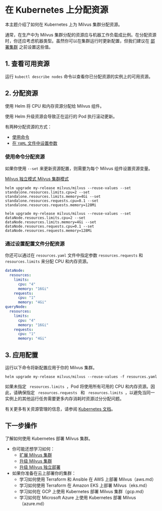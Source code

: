 

# 在 Kubernetes 上分配资源

本主题介绍了如何在 Kubernetes 上为 Milvus 集群分配资源。

通常，在生产中为 Milvus 集群分配的资源应与机器工作负载成比例。在分配资源时，你还应考虑机器类型。虽然你可以在集群运行时更新配置，但我们建议在 [部署集群](/getstarted/cluster/install_cluster-helm.md) 之前设置这些值。

## 1. 查看可用资源

运行 `kubectl describe nodes` 命令以查看你已分配资源的实例上的可用资源。

## 2. 分配资源

使用 Helm 将 CPU 和内存资源分配给 Milvus 组件。

<div class="alert note">
使用 Helm 升级资源会导致正在运行的 Pod 执行滚动更新。
</div>

有两种分配资源的方式：

- [使用命令](allocate.md#使用命令分配资源)
- [在 `YAML` 文件中设置参数](allocate.md#通过设置配置文件分配资源)


### 使用命令分配资源

如果你使用 `--set` 来更新资源配置，则需要为每个 Milvus 组件设置资源变量。

<div class="filter">
<a href="#standalone"> Milvus 独立模式 </a> <a href="#cluster"> Milvus 集群模式 </a>
</div>

<div class="table-wrapper filter-standalone" markdown="block">

```Shell
helm upgrade my-release milvus/milvus --reuse-values --set standalone.resources.limits.cpu=2 --set standalone.resources.limits.memory=4Gi --set standalone.resources.requests.cpu=0.1 --set standalone.resources.requests.memory=128Mi
```

</div>

<div class="table-wrapper filter-cluster" markdown="block">

```Shell
helm upgrade my-release milvus/milvus --reuse-values --set dataNode.resources.limits.cpu=2 --set dataNode.resources.limits.memory=4Gi --set dataNode.resources.requests.cpu=0.1 --set dataNode.resources.requests.memory=128Mi
```

</div>

### 通过设置配置文件分配资源

你还可以通过在 `resources.yaml` 文件中指定参数 `resources.requests` 和 `resources.limits` 来分配 CPU 和内存资源。

```Yaml
dataNode:
  resources:
    limits:
      cpu: "4"
      memory: "16Gi"
    requests:
      cpu: "1"
      memory: "4Gi"
queryNode:
  resources:
    limits:
      cpu: "4"
      memory: "16Gi"
    requests:
      cpu: "1"
      memory: "4Gi"
```

## 3. 应用配置

运行以下命令将新配置应用于你的 Milvus 集群。

```Shell
helm upgrade my-release milvus/milvus --reuse-values -f resources.yaml
```
<div class="alert note">
如果未指定 <code> resources.limits </code>，Pod 将使用所有可用的 CPU 和内存资源。因此，请确保指定 <code> resources.requests </code> 和 <code> resources.limits </code>，以避免当同一实例上的其他运行任务需要更多内存消耗时资源过分分配问题。
</div>

有关更多有关资源管理的信息，请参阅 [Kubernetes 文档](https://kubernetes.io/docs/concepts/configuration/manage-compute-resources-container/)。

## 下一步操作

了解如何使用 Kubernetes 部署 Milvus 集群。



- 你可能还想学习如何：
  - [扩展 Milvus 集群](/adminGuide/scaleout.md)
  - [升级 Milvus 集群](/adminGuide/upgrade_milvus_cluster-operator.md)
  - [升级 Milvus 独立部署](/adminGuide/upgrade_milvus_standalone-operator.md)
- 如果你准备在云上部署你的集群：
  - 学习如何使用 Terraform 和 Ansible 在 AWS 上部署 Milvus（aws.md）
  - 学习如何使用 Terraform 在 Amazon EKS 上部署 Milvus（eks.md）
  - 学习如何在 GCP 上使用 Kubernetes 部署 Milvus 集群（gcp.md）
  - 学习如何在 Microsoft Azure 上使用 Kubernetes 部署 Milvus（azure.md）
